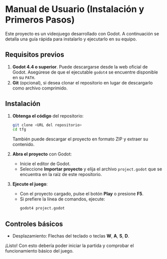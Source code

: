 # Manual de Usuario (Instalación y Primeros Pasos)

Este proyecto es un videojuego desarrollado con Godot. A continuación se detalla
una guía rápida para instalarlo y ejecutarlo en su equipo.

## Requisitos previos

1. **Godot 4.4 o superior**. Puede descargarse desde la web oficial de Godot.
   Asegúrese de que el ejecutable `godot4` se encuentre disponible en su `PATH`.
2. **Git** (opcional), si desea clonar el repositorio en lugar de descargarlo
   como archivo comprimido.

## Instalación

1. **Obtenga el código** del repositorio:
   ```bash
   git clone <URL del repositorio>
   cd tfg
   ```
   También puede descargar el proyecto en formato ZIP y extraer su contenido.

2. **Abra el proyecto** con Godot:
   - Inicie el editor de Godot.
   - Seleccione **Importar proyecto** y elija el archivo `project.godot` que se
     encuentra en la raíz de este repositorio.

3. **Ejecute el juego**:
   - Con el proyecto cargado, pulse el botón **Play** o presione **F5**.
   - Si prefiere la línea de comandos, ejecute:
     ```bash
     godot4 project.godot
     ```

## Controles básicos

- Desplazamiento: Flechas del teclado o teclas **W**, **A**, **S**, **D**.

¡Listo! Con esto debería poder iniciar la partida y comprobar el funcionamiento
básico del juego.
